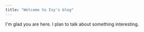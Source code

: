 ```yaml
---
title: "Welcome to Ivy's blog"
---
```


I'm glad you are here. I plan to talk about something interesting.
